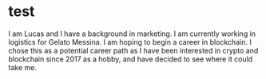 # test
I am Lucas and I have a background in marketing. I am currently working in logistics for Gelato Messina.
I am hoping to begin a career in blockchain.
I chose this as a potential career path as I have been interested in crypto and blockchain since 2017 as a hobby, and have decided to see where it could take me.